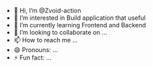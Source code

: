 - 👋 Hi, I’m @Zvoid-action
- 👀 I’m interested in Build application that useful
- 🌱 I’m currently learning Frontend and Backend
- 💞️ I’m looking to collaborate on ...
- 📫 How to reach me ...
- 😄 Pronouns: ...
- ⚡ Fun fact: ...

<!---
Zvoid-action/Zvoid-action is a ✨ special ✨ repository because its `README.md` (this file) appears on your GitHub profile.
You can click the Preview link to take a look at your changes.
--->

